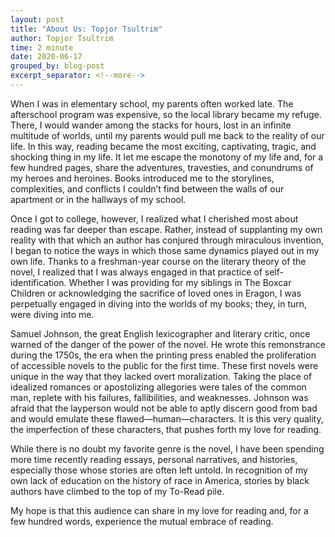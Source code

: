 ```yaml
---
layout: post
title: "About Us: Topjor Tsultrim"
author: Topjor Tsultrim
time: 2 minute
date: 2020-06-17
grouped_by: blog-post
excerpt_separator: <!--more-->
---
```


When I was in elementary school, my parents often worked late. The afterschool program was expensive, so the local library became my refuge. There, I would wander among the stacks for hours, lost in an infinite multitude of worlds, until my parents would pull me back to the reality of our life.<!--more--> In this way, reading became the most exciting, captivating, tragic, and shocking thing in my life. It let me escape the monotony of my life and, for a few hundred pages, share the adventures, travesties, and conundrums of my heroes and heroines. Books introduced me to the storylines, complexities, and conflicts I couldn’t find between the walls of our apartment or in the hallways of my school.

Once I got to college, however, I realized what I cherished most about reading was far deeper than escape. Rather, instead of supplanting my own reality with that which an author has conjured through miraculous invention, I began to notice the ways in which those same dynamics played out in my own life. Thanks to a freshman-year course on the literary theory of the novel, I realized that I was always engaged in that practice of self-identification. Whether I was providing for my siblings in The Boxcar Children or acknowledging the sacrifice of loved ones in Eragon, I was perpetually engaged in diving into the worlds of my books; they, in turn, were diving into me.

Samuel Johnson, the great English lexicographer and literary critic, once warned of the danger of the power of the novel. He wrote this remonstrance during the 1750s, the era when the printing press enabled the proliferation of accessible novels to the public for the first time. These first novels were unique in the way that they lacked overt moralization. Taking the place of idealized romances or apostolizing allegories were tales of the common man, replete with his failures, fallibilities, and weaknesses. Johnson was afraid that the layperson would not be able to aptly discern good from bad and would emulate these flawed—human—characters. It is this very quality, the imperfection of these characters, that pushes forth my love for reading.

While there is no doubt my favorite genre is the novel, I have been spending more time recently reading essays, personal narratives, and histories, especially those whose stories are often left untold. In recognition of my own lack of education on the history of race in America, stories by black authors have climbed to the top of my To-Read pile.

My hope is that this audience can share in my love for reading and, for a few hundred words, experience the mutual embrace of reading.

